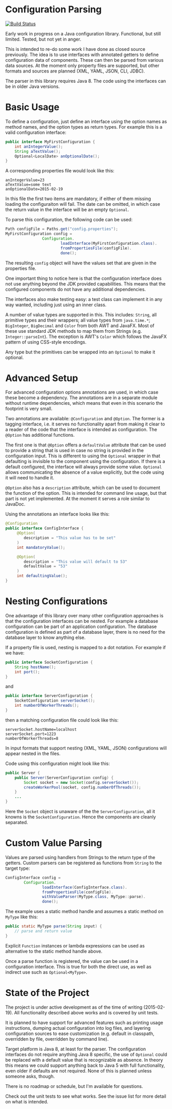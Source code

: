 # Configuration Parsing

[![Build Status](https://travis-ci.org/peterbecker/configuration.svg?branch=master)](https://travis-ci.org/peterbecker/configuration)

Early work in progress on a Java configuration library. Functional, but still limited. Tested, but not yet in anger.

This is intended to re-do some work I have done as closed source previously. The idea is to use interfaces with
annotated getters to define configuration data of components. These can then be parsed from various data sources.
At the moment only property files are supported, but other formats and sources are planned (XML, YAML, JSON, CLI, JDBC).

The parser in this library requires Java 8. The code using the interfaces can be in older Java versions.

# Basic Usage

To define a configuration, just define an interface using the option names as method names, and the option types as
return types. For example this is a valid configuration interface:

```java
public interface MyFirstConfiguration {
    int anIntegerValue();
    String aTextValue();
    Optional<LocalDate> anOptionalDate();
}
```

A corresponding properties file would look like this:

```
anIntegerValue=23
aTextValue=some text
anOptionalDate=2015-02-19
```

In this file the first two items are mandatory, if either of them missing loading the configuraiton will fail. The date
can be omitted, in which case the return value in the interface will be an empty `Optional`.

To parse this configuration, the following code can be used:

```java
Path configFile = Paths.get("config.properties");
MyFirstConfiguration config =
                Configuration.
                        loadInterface(MyFirstConfiguration.class).
                        fromPropertiesFile(configFile).
                        done();
```

The resulting `config` object will have the values set that are given in the properties file.

One important thing to notice here is that the configuration interface does not use anything beyond the JDK provided
capabilities. This means that the configured components do not have any additional dependencies.

The interfaces also make testing easy: a test class can implement it in any way wanted, including just using an
inner class.

A number of value types are supported in this. This includes: `String`, all primitive types and their wrappers; all value
types from `java.time.*`; `BigInteger`, `BigDecimal` and `Color` from both AWT and JavaFX. Most of these use standard
JDK methods to map them from Strings (e.g. `Integer::parseInt`). The exception is AWT's `Color` which follows the JavaFX
pattern of using CSS-style encodings.

Any type but the primitives can be wrapped into an `Optional` to make it optional.

# Advanced Setup

For advanced
configuration options annotations are used, in which case these become a dependency. The annotations are in a separate
module without runtime dependencies, which means that even in this scenario the footprint is very small.

Two annotations are available: `@Configuration` and `@Option`. The former is a tagging interface, i.e. it serves no
functionality apart from making it clear to a reader of the code that the interface is intended as configuration. The
`@Option` has additional functions.

The first one is that `@Option` offers a `defaultValue` attribute that can be used to
provide a string that is used in case no string is provided in the configuration input. This is different to using the
`Optional` wrapper in that defaulting is invisible to the component using the configuration. If there is a default
configured, the interface will always provide some value. `Optional` allows communicating the absence of a value
explicitly, but the code using it will need to handle it.

`@Option` also has a `description` attribute, which can be used to document the function of the option. This is intended
for command line usage, but that part is not yet implemented. At the moment it serves a role similar to JavaDoc.

Using the annotations an interface looks like this:

```java
@Configuration
public interface ConfigInterface {
     @Option(
        description = "This value has to be set"
     )
     int mandatoryValue();

     @Option(
        description = "This value will default to 53"
        defaultValue = "53"
     )
     int defaultingValue();
}
```

# Nesting Configurations

One advantage of this library over many other configuration approaches is that the configuration interfaces can be nested.
For example a database configuration can be part of an application configuration. The database configuration is defined
as part of a database layer, there is no need for the database layer to know anything else.

If a property file is used, nesting is mapped to a dot notation. For example if we have:

```java
public interface SocketConfiguration {
    String hostName();
    int port();
}
```

and

```java
public interface ServerConfiguration {
    SocketConfiguration serverSocket();
    int numberOfWorkerThreads();
}
```

then a matching configuration file could look like this:

```
serverSocket.hostName=localhost
serverSocket.port=1223
numberOfWorkerThreads=8
```

In input formats that support nesting (XML, YAML, JSON) configurations will appear nested in the files.

Code using this configuration might look like this:

```java
public Server {
    public Server(ServerConfiguration config) {
        Socket socket = new Socket(config.serverSocket());
        createWorkerPool(socket, config.numberOfThreads());
    }
    ...
}
```

Here the `Socket` object is unaware of the the `ServerConfiguration`, all it knowns is the `SocketConfiguration`. Hence
the components are cleanly separated.

# Custom Value Parsing

Values are parsed using handlers from Strings to the return type of the getters. Custom parsers can be registered as
functions from `String` to the target type:

```java
ConfigInterface config =
        Configuration.
                loadInterface(ConfigInterface.class).
                fromPropertiesFile(configFile).
                withValueParser(MyType.class, MyType::parse).
                done();
```

The example uses a static method handle and assumes a static method on `MyType` like this:

```java
public static MyType parse(String input) {
    // parse and return value
}
```

Explicit `Function` instances or lambda expressions can be used as alternative to the static method handle above.

Once a parse function is registered, the value can be used in a configuration interface. This is true for both the
direct use, as well as indirect use such as `Optional<MyType>`.

# State of the Project

The project is under active development as of the time of writing (2015-02-19). All functionality described above works
and is covered by unit tests.

It is planned to have support for advanced features such as printing usage instructions, dumping actual
configuration into log files, and layering configuration sources to ease customization (e.g. default in classpath,
overridden by file, overridden by command line).

Target platform is Java 8, at least for the parser. The configuration interfaces do not require anything Java 8 specific,
the use of `Optional` could be replaced with a default value that is recognizable as absence. In theory this means we
could support anything back to Java 5 with full functionality, even older if defaults are not required. None of this
is planned unless someone asks, though.

There is no roadmap or schedule, but I'm available for questions.

Check out the unit tests to see what works. See the issue list for more detail on what is intended.
